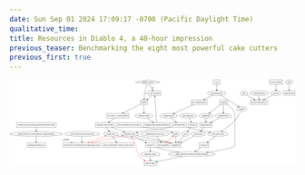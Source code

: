 ```yaml
---
date: Sun Sep 01 2024 17:09:17 -0700 (Pacific Daylight Time)
qualitative_time: 
title: Resources in Diablo 4, a 40-hour impression
previous_teaser: Benchmarking the eight most powerful cake cutters
previous_first: true
---
```

<!--
digraph {
"helltide active?" [shape=diamond]
"wait 5 minutes" [shape=box]
"helltide active?" -> helltide [label="yes"]
"helltide active?" -> "wait 5 minutes" [label="no"]
"wait 5 minutes" -> helltide
helltide [shape=box]
"woa there's a treasure goblin" [shape=box]
"omg that's three of them" [shape=box]
"disappears after getting sidetracked" [shape=box]
helltide -> "abberent cinder" -> "disappears after getting sidetracked"
helltide -> "woa there's a treasure goblin" -> "omg that's three of them"
"wait 5 minutes" -> "disappears after getting sidetracked" [dir=back]
"omg that's three of them" -> "legendary item"
"omg that's three of them" -> "unique item"

equipment [shape=box]

"put in stash because what if I want it later" [shape=box]
"unique item" -> "put in stash because what if I want it later"
"unique item" -> equipment
"unique item" -> "at least four more dimensions of improving an item" [dir=both, color=red]

"salvage (l)" [shape=box]
"legendary item" -> "salvage (l)" -> "legendary aspect"
"salvage (l)" -> "about a half dozen different crafting materials"
"legendary item" -> equipment
"imprint aspect" [shape=box]
"legendary item" -> "imprint aspect" [dir=both, color=red]
"legendary aspect" -> "imprint aspect"
"about a half dozen different crafting materials" -> "imprint aspect"
"at least four more dimensions of improving an item" [shape=box]
"legendary item" -> "at least four more dimensions of improving an item" [dir=both, color=red]
"never looked into what they need" -> "at least four more dimensions of improving an item"

"I found some one time but generally don't have many" [shape=box]
"nothing needs them yet" [shape=box]
"I found some one time but generally don't have many" -> "about a half dozen other different crafting materials" -> "nothing needs them yet"
"about a half dozen other different crafting materials" -> "at least four more dimensions of improving an item" [label="probably", style=dotted]

glyph -> equipment
"don't remember how I got these" [shape=box]
"don't remember how I got these" -> glyph
"level up glyph" [shape=box]
"something I don't have yet" -> "level up glyph"
glyph -> "level up glyph" [dir=both, color=red]

event [shape=box]
event -> "murmuring obol"
"buy whispering key" [shape=box]
"open silent chest" [shape=box]
"murmuring obol" -> "buy whispering key" -> "whispering key" -> "open silent chest"
"open silent chest" -> "lower quality item"
"open silent chest" -> "legendary item"
"murmuring obol" -> gamble
gamble -> "lower quality item"

"salvage (j)" [shape=box]
"lower quality item" -> "salvage (j)" -> "about a half dozen different crafting materials"

foraging [shape=box]
foraging -> "bundled herbs"
foraging -> "angelbreath"
"upgrade potion" [shape=box]
"bundled herbs" -> "upgrade potion" -> "potion level"
"angelbreath" -> "upgrade potion"
foraging -> "about a half dozen different crafting materials"
"potion level" -> equipment

"craft gem" [shape=box]
"gem fragments" -> "craft gem" -> gem -> equipment

"haven't tried them yet" [shape=box]
"sigil" -> "haven't tried them yet"
"summoning item" -> "haven't tried them yet"
"some pvp thing" [shape=box]
"some pvp thing" -> "red dust" -> "haven't tried them yet"

indeterminate [shape=box]
gold -> indeterminate
}
-->
![](/assets/2024/diablo4-resources-graph.svg)
